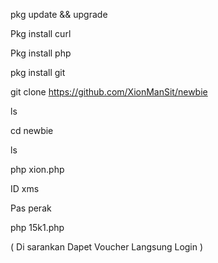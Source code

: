 

pkg update && upgrade

Pkg install curl

Pkg install php

pkg install git

git clone https://github.com/XionManSit/newbie

ls 

cd newbie

ls

php xion.php 

ID   xms

Pas  perak

php 15k1.php


( Di sarankan Dapet Voucher Langsung Login )

